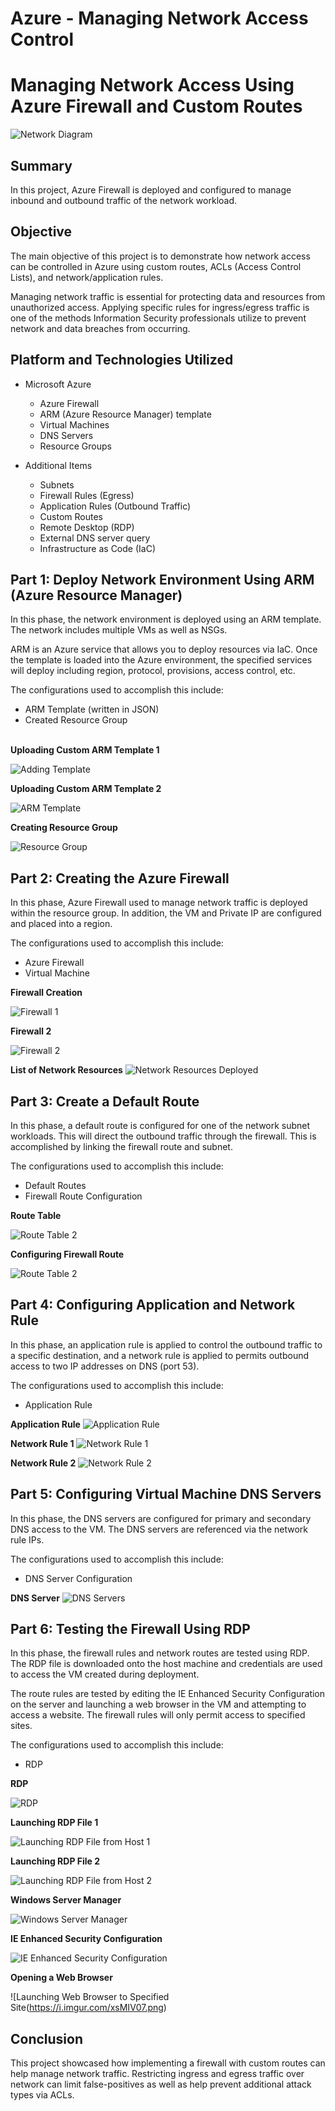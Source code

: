 # Azure - Managing Network Access Control

# Managing Network Access Using Azure Firewall and Custom Routes
![Network Diagram](https://i.imgur.com/qFwsRK0.png)

## Summary

In this project, Azure Firewall is deployed and configured to manage inbound and outbound traffic of the network workload.  

## Objective
The main objective of this project is to demonstrate how network access can be controlled in Azure using custom routes, ACLs (Access Control Lists), and network/application rules. 

Managing network traffic is essential for protecting data and resources from unauthorized access. Applying specific rules for ingress/egress traffic is one of the methods Information Security professionals utilize to prevent network and data breaches from occurring.   

## Platform and Technologies Utilized

- Microsoft Azure
  - Azure Firewall
  - ARM (Azure Resource Manager) template
  - Virtual Machines
  - DNS Servers
  - Resource Groups
  
- Additional Items
  - Subnets 
  - Firewall Rules (Egress)
  - Application Rules (Outbound Traffic)
  - Custom Routes 
  - Remote Desktop (RDP)
  - External DNS server query
  - Infrastructure as Code (IaC)

## Part 1: Deploy Network Environment Using ARM (Azure Resource Manager)

In this phase, the network environment is deployed using an ARM template. The network includes multiple VMs as well as NSGs. 

ARM is an Azure service that allows you to deploy resources via IaC. Once the template is loaded into the Azure environment, the specified services will deploy including region, protocol, provisions, access control, etc. 

The configurations used to accomplish this include: 

-	ARM Template (written in JSON)
-	Created Resource Group
<br/>
<b>Uploading Custom ARM Template 1</b>

![Adding Template](https://i.imgur.com/QSaBYBB.png)

<b>Uploading Custom ARM Template 2</b>

![ARM Template](https://i.imgur.com/2Kktm4N.png)

<b>Creating Resource Group</b>

![Resource Group](https://i.imgur.com/CqGrf5y.png)

## Part 2: Creating the Azure Firewall

In this phase, Azure Firewall used to manage network traffic is deployed within the resource group. In addition, the VM and Private IP are configured and placed into a region.

The configurations used to accomplish this include: 

-	Azure Firewall
-	Virtual Machine

<b>Firewall Creation</b>

![Firewall 1](https://i.imgur.com/T8p9iEs.png)

<b>Firewall 2</b>

![Firewall 2](https://i.imgur.com/5Dx67yQ.png)

<b>List of Network Resources</b>
![Network Resources Deployed](https://i.imgur.com/HRc4hEg.png)

## Part 3: Create a Default Route

In this phase, a default route is configured for one of the network subnet workloads. This will direct the outbound traffic through the firewall. This is accomplished by linking the firewall route and subnet. 

The configurations used to accomplish this include: 

-	Default Routes
-	Firewall Route Configuration

<b>Route Table</b>

![Route Table 2]( https://i.imgur.com/pbo3IZS.png)

<b>Configuring Firewall Route</b>

![Route Table 2]( https://i.imgur.com/RNDNKVq.png)

## Part 4: Configuring Application and Network Rule

In this phase, an application rule is applied to control the outbound traffic to a specific destination, and a network rule is applied to permits outbound access to two IP addresses on DNS (port 53).

The configurations used to accomplish this include: 

-	Application Rule

<b>Application Rule</b>
![Application Rule](https://i.imgur.com/yZWk0IK.png)

<b>Network Rule 1</b>
![Network Rule 1](https://i.imgur.com/YyveoW4.png)

<b>Network Rule 2</b>
![Network Rule 2](https://i.imgur.com/f5iz1fP.png)


## Part 5: Configuring Virtual Machine DNS Servers

In this phase, the DNS servers are configured for primary and secondary DNS access to the VM. The DNS servers are referenced via the network rule IPs.

The configurations used to accomplish this include: 

-	DNS Server Configuration

<b>DNS Server</b>
![DNS Servers]( https://i.imgur.com/OLhNxvF.png)


## Part 6: Testing the Firewall Using RDP

In this phase, the firewall rules and network routes are tested using RDP. The RDP file is downloaded onto the host machine and credentials are used to access the VM created during deployment. 

The route rules are tested by editing the IE Enhanced Security Configuration on the server and launching a web browser in the VM and attempting to access a website. The firewall rules will only permit access to specified sites.

The configurations used to accomplish this include: 

-	RDP

<b>RDP</b>

![RDP]( https://i.imgur.com/wJN5vfj.png)

<b>Launching RDP File 1</b>

![Launching RDP File from Host 1]( https://i.imgur.com/HxPfvxm.png)

<b>Launching RDP File 2</b>

![Launching RDP File from Host 2]( https://i.imgur.com/6Wy7ETs.png)

<b>Windows Server Manager</b>

![Windows Server Manager]( https://i.imgur.com/0l2in0j.png)

<b>IE Enhanced Security Configuration</b>

![IE Enhanced Security Configuration]( https://i.imgur.com/vrsqL01.png)

<b>Opening a Web Browser</b>

![Launching Web Browser to Specified Site(https://i.imgur.com/xsMIV07.png)


## Conclusion

This project showcased how implementing a firewall with custom routes can help manage network traffic. Restricting ingress and egress traffic over network can limit false-positives as well as help prevent additional attack types via ACLs.  
